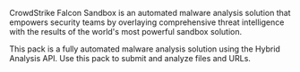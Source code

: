 CrowdStrike Falcon Sandbox is an automated malware analysis solution that empowers security teams by overlaying comprehensive threat intelligence with the results of the world's most powerful sandbox solution.

This pack is a fully automated malware analysis solution using the Hybrid Analysis API.
Use this pack to submit and analyze files and URLs.
